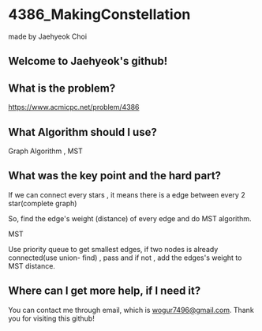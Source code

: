# 4386_MakingConstellation

made by Jaehyeok Choi

## Welcome to Jaehyeok's github!

## What is the problem?

https://www.acmicpc.net/problem/4386

## What Algorithm should I use?

Graph Algorithm , MST

## What was the key point and the hard part?

If we can connect every stars , it means there is a edge between every 2 star(complete graph)

So, find the edge's weight (distance) of every edge and do MST algorithm.

MST

Use priority queue to get smallest edges, if two nodes is already connected(use union- find) , pass and if not , add the edges's weight to MST distance. 

## Where can I get more help, if I need it?

You can contact me through email, which is wogur7496@gmail.com.
Thank you for visiting this github!
